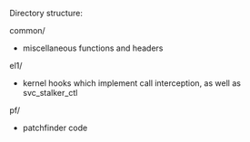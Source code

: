 Directory structure:

common/
- miscellaneous functions and headers

el1/
- kernel hooks which implement call interception, as well as svc_stalker_ctl

pf/
- patchfinder code
